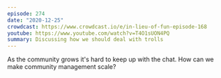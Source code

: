 ```yaml
---
episode: 274
date: "2020-12-25"
crowdcast: https://www.crowdcast.io/e/in-lieu-of-fun-episode-168
youtube: https://www.youtube.com/watch?v=T4O1sUON4PQ
summary: Discussing how we should deal with trolls
---
```

As the community grows it's hard to keep up with the chat. How can we make
community management scale?
